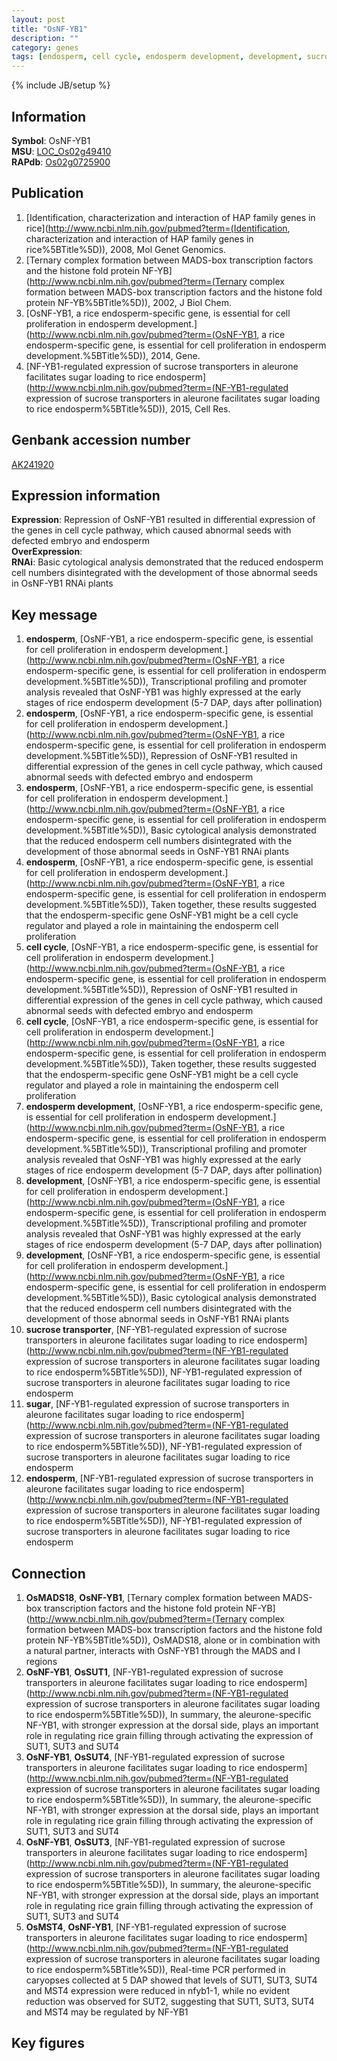 ```yaml
---
layout: post
title: "OsNF-YB1"
description: ""
category: genes
tags: [endosperm, cell cycle, endosperm development, development, sucrose transporter, sugar, Gene]
---
```

{% include JB/setup %}

## Information
__Symbol__: OsNF-YB1  
__MSU__: [LOC_Os02g49410](http://rice.plantbiology.msu.edu/cgi-bin/ORF_infopage.cgi?orf=LOC_Os02g49410)  
__RAPdb__: [Os02g0725900](http://rapdb.dna.affrc.go.jp/viewer/gbrowse_details/irgsp1?name=Os02g0725900)  

## Publication
1. [Identification, characterization and interaction of HAP family genes in rice](http://www.ncbi.nlm.nih.gov/pubmed?term=(Identification, characterization and interaction of HAP family genes in rice%5BTitle%5D)), 2008, Mol Genet Genomics.
2. [Ternary complex formation between MADS-box transcription factors and the histone fold protein NF-YB](http://www.ncbi.nlm.nih.gov/pubmed?term=(Ternary complex formation between MADS-box transcription factors and the histone fold protein NF-YB%5BTitle%5D)), 2002, J Biol Chem.
3. [OsNF-YB1, a rice endosperm-specific gene, is essential for cell proliferation in endosperm development.](http://www.ncbi.nlm.nih.gov/pubmed?term=(OsNF-YB1, a rice endosperm-specific gene, is essential for cell proliferation in endosperm development.%5BTitle%5D)), 2014, Gene.
4. [NF-YB1-regulated expression of sucrose transporters in aleurone facilitates sugar loading to rice endosperm](http://www.ncbi.nlm.nih.gov/pubmed?term=(NF-YB1-regulated expression of sucrose transporters in aleurone facilitates sugar loading to rice endosperm%5BTitle%5D)), 2015, Cell Res.

## Genbank accession number
[AK241920](http://www.ncbi.nlm.nih.gov/nuccore/AK241920)

## Expression information
__Expression__: Repression of OsNF-YB1 resulted in differential expression of the genes in cell cycle pathway, which caused abnormal seeds with defected embryo and endosperm  
__OverExpression__:  
__RNAi__: Basic cytological analysis demonstrated that the reduced endosperm cell numbers disintegrated with the development of those abnormal seeds in OsNF-YB1 RNAi plants  

## Key message
1. __endosperm__, [OsNF-YB1, a rice endosperm-specific gene, is essential for cell proliferation in endosperm development.](http://www.ncbi.nlm.nih.gov/pubmed?term=(OsNF-YB1, a rice endosperm-specific gene, is essential for cell proliferation in endosperm development.%5BTitle%5D)),  Transcriptional profiling and promoter analysis revealed that OsNF-YB1 was highly expressed at the early stages of rice endosperm development (5-7 DAP, days after pollination)
2. __endosperm__, [OsNF-YB1, a rice endosperm-specific gene, is essential for cell proliferation in endosperm development.](http://www.ncbi.nlm.nih.gov/pubmed?term=(OsNF-YB1, a rice endosperm-specific gene, is essential for cell proliferation in endosperm development.%5BTitle%5D)),  Repression of OsNF-YB1 resulted in differential expression of the genes in cell cycle pathway, which caused abnormal seeds with defected embryo and endosperm
3. __endosperm__, [OsNF-YB1, a rice endosperm-specific gene, is essential for cell proliferation in endosperm development.](http://www.ncbi.nlm.nih.gov/pubmed?term=(OsNF-YB1, a rice endosperm-specific gene, is essential for cell proliferation in endosperm development.%5BTitle%5D)),  Basic cytological analysis demonstrated that the reduced endosperm cell numbers disintegrated with the development of those abnormal seeds in OsNF-YB1 RNAi plants
4. __endosperm__, [OsNF-YB1, a rice endosperm-specific gene, is essential for cell proliferation in endosperm development.](http://www.ncbi.nlm.nih.gov/pubmed?term=(OsNF-YB1, a rice endosperm-specific gene, is essential for cell proliferation in endosperm development.%5BTitle%5D)),  Taken together, these results suggested that the endosperm-specific gene OsNF-YB1 might be a cell cycle regulator and played a role in maintaining the endosperm cell proliferation
5. __cell cycle__, [OsNF-YB1, a rice endosperm-specific gene, is essential for cell proliferation in endosperm development.](http://www.ncbi.nlm.nih.gov/pubmed?term=(OsNF-YB1, a rice endosperm-specific gene, is essential for cell proliferation in endosperm development.%5BTitle%5D)),  Repression of OsNF-YB1 resulted in differential expression of the genes in cell cycle pathway, which caused abnormal seeds with defected embryo and endosperm
6. __cell cycle__, [OsNF-YB1, a rice endosperm-specific gene, is essential for cell proliferation in endosperm development.](http://www.ncbi.nlm.nih.gov/pubmed?term=(OsNF-YB1, a rice endosperm-specific gene, is essential for cell proliferation in endosperm development.%5BTitle%5D)),  Taken together, these results suggested that the endosperm-specific gene OsNF-YB1 might be a cell cycle regulator and played a role in maintaining the endosperm cell proliferation
7. __endosperm development__, [OsNF-YB1, a rice endosperm-specific gene, is essential for cell proliferation in endosperm development.](http://www.ncbi.nlm.nih.gov/pubmed?term=(OsNF-YB1, a rice endosperm-specific gene, is essential for cell proliferation in endosperm development.%5BTitle%5D)),  Transcriptional profiling and promoter analysis revealed that OsNF-YB1 was highly expressed at the early stages of rice endosperm development (5-7 DAP, days after pollination)
8. __development__, [OsNF-YB1, a rice endosperm-specific gene, is essential for cell proliferation in endosperm development.](http://www.ncbi.nlm.nih.gov/pubmed?term=(OsNF-YB1, a rice endosperm-specific gene, is essential for cell proliferation in endosperm development.%5BTitle%5D)),  Transcriptional profiling and promoter analysis revealed that OsNF-YB1 was highly expressed at the early stages of rice endosperm development (5-7 DAP, days after pollination)
9. __development__, [OsNF-YB1, a rice endosperm-specific gene, is essential for cell proliferation in endosperm development.](http://www.ncbi.nlm.nih.gov/pubmed?term=(OsNF-YB1, a rice endosperm-specific gene, is essential for cell proliferation in endosperm development.%5BTitle%5D)),  Basic cytological analysis demonstrated that the reduced endosperm cell numbers disintegrated with the development of those abnormal seeds in OsNF-YB1 RNAi plants
10. __sucrose transporter__, [NF-YB1-regulated expression of sucrose transporters in aleurone facilitates sugar loading to rice endosperm](http://www.ncbi.nlm.nih.gov/pubmed?term=(NF-YB1-regulated expression of sucrose transporters in aleurone facilitates sugar loading to rice endosperm%5BTitle%5D)), NF-YB1-regulated expression of sucrose transporters in aleurone facilitates sugar loading to rice endosperm
11. __sugar__, [NF-YB1-regulated expression of sucrose transporters in aleurone facilitates sugar loading to rice endosperm](http://www.ncbi.nlm.nih.gov/pubmed?term=(NF-YB1-regulated expression of sucrose transporters in aleurone facilitates sugar loading to rice endosperm%5BTitle%5D)), NF-YB1-regulated expression of sucrose transporters in aleurone facilitates sugar loading to rice endosperm
12. __endosperm__, [NF-YB1-regulated expression of sucrose transporters in aleurone facilitates sugar loading to rice endosperm](http://www.ncbi.nlm.nih.gov/pubmed?term=(NF-YB1-regulated expression of sucrose transporters in aleurone facilitates sugar loading to rice endosperm%5BTitle%5D)), NF-YB1-regulated expression of sucrose transporters in aleurone facilitates sugar loading to rice endosperm

## Connection
1. __OsMADS18__, __OsNF-YB1__, [Ternary complex formation between MADS-box transcription factors and the histone fold protein NF-YB](http://www.ncbi.nlm.nih.gov/pubmed?term=(Ternary complex formation between MADS-box transcription factors and the histone fold protein NF-YB%5BTitle%5D)),  OsMADS18, alone or in combination with a natural partner, interacts with OsNF-YB1 through the MADS and I regions
2. __OsNF-YB1__, __OsSUT1__, [NF-YB1-regulated expression of sucrose transporters in aleurone facilitates sugar loading to rice endosperm](http://www.ncbi.nlm.nih.gov/pubmed?term=(NF-YB1-regulated expression of sucrose transporters in aleurone facilitates sugar loading to rice endosperm%5BTitle%5D)), In summary, the aleurone-specific NF-YB1, with stronger expression at the dorsal side, plays an important role in regulating rice grain filling through activating the expression of SUT1, SUT3 and SUT4
3. __OsNF-YB1__, __OsSUT4__, [NF-YB1-regulated expression of sucrose transporters in aleurone facilitates sugar loading to rice endosperm](http://www.ncbi.nlm.nih.gov/pubmed?term=(NF-YB1-regulated expression of sucrose transporters in aleurone facilitates sugar loading to rice endosperm%5BTitle%5D)), In summary, the aleurone-specific NF-YB1, with stronger expression at the dorsal side, plays an important role in regulating rice grain filling through activating the expression of SUT1, SUT3 and SUT4
4. __OsNF-YB1__, __OsSUT3__, [NF-YB1-regulated expression of sucrose transporters in aleurone facilitates sugar loading to rice endosperm](http://www.ncbi.nlm.nih.gov/pubmed?term=(NF-YB1-regulated expression of sucrose transporters in aleurone facilitates sugar loading to rice endosperm%5BTitle%5D)), In summary, the aleurone-specific NF-YB1, with stronger expression at the dorsal side, plays an important role in regulating rice grain filling through activating the expression of SUT1, SUT3 and SUT4
5. __OsMST4__, __OsNF-YB1__, [NF-YB1-regulated expression of sucrose transporters in aleurone facilitates sugar loading to rice endosperm](http://www.ncbi.nlm.nih.gov/pubmed?term=(NF-YB1-regulated expression of sucrose transporters in aleurone facilitates sugar loading to rice endosperm%5BTitle%5D)), Real-time PCR performed in caryopses collected at 5 DAP showed that levels of SUT1, SUT3, SUT4 and MST4 expression were reduced in nfyb1-1, while no evident reduction was observed for SUT2, suggesting that SUT1, SUT3, SUT4 and MST4 may be regulated by NF-YB1

## Key figures


